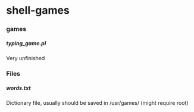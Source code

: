 # shell-games
### games
##### typing_game.pl
Very unfinished

### Files
##### words.txt
Dictionary file, usually should be saved in /usr/games/ (might require root)
